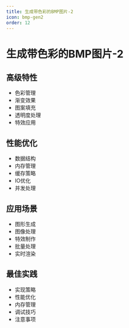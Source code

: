 ```yaml
---
title: 生成带色彩的BMP图片-2
icon: bmp-gen2
order: 12
---
```


# 生成带色彩的BMP图片-2

## 高级特性
- 色彩管理
- 渐变效果
- 图案填充
- 透明度处理
- 特效应用

## 性能优化
- 数据结构
- 内存管理
- 缓存策略
- IO优化
- 并发处理

## 应用场景
- 图形生成
- 图像处理
- 特效制作
- 批量处理
- 实时渲染

## 最佳实践
- 实现策略
- 性能优化
- 内存管理
- 调试技巧
- 注意事项
